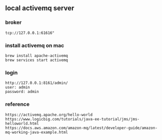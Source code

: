 

## local activemq server 

### broker 
```
tcp://127.0.0.1:61616"
```

### install activemq on mac
```
brew install apache-activemq
brew services start activemq
```

### login
```
http://127.0.0.1:8161/admin/
user: admin
password: admin
```

### reference
```
https://activemq.apache.org/hello-world
https://www.logicbig.com/tutorials/java-ee-tutorial/jms/jms-helloworld.html
https://docs.aws.amazon.com/amazon-mq/latest/developer-guide/amazon-mq-working-java-example.html
```
